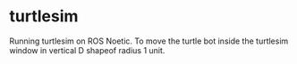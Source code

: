 # turtlesim

Running turtlesim on ROS Noetic. To move the turtle bot inside the turtlesim window in vertical D shapeof radius 1 unit.

